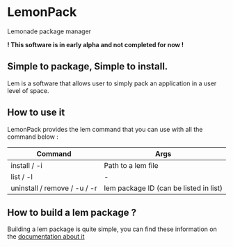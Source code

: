 # LemonPack
Lemonade package manager

**! This software is in early alpha and not completed for now !**

## Simple to package, Simple to install.
Lem is a software that allows user to simply pack an application in a user level of space.

## How to use it

LemonPack provides the lem command that you can use with all the command below :

| Command | Args |
| ------------- | ------------- |
| install / -i | Path to a lem file |
| list / -l | - |
| uninstall / remove / -u / -r | lem package ID (can be listed in list) |

## How to build a lem package ?

Building a lem package is quite simple, you can find these information on the [documentation about it](https://github.com/LemonadeSoftware/LemonPack/blob/main/CreateAPackage.md)
